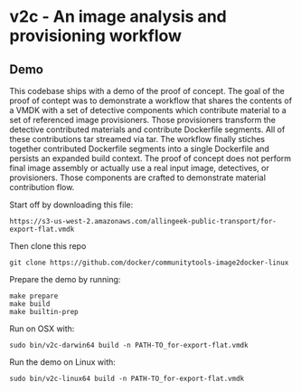 # v2c - An image analysis and provisioning workflow

## Demo

This codebase ships with a demo of the proof of concept. The goal of the proof of contept was to demonstrate a workflow that shares the contents of a VMDK with a set of detective components which contribute material to a set of referenced image provisioners. Those provisioners transform the detective contributed materials and contribute Dockerfile segments. All of these contributions tar streamed via tar. The workflow finally stiches together contributed Dockerfile segments into a single Dockerfile and persists an expanded build context. The proof of concept does not perform final image assembly or actually use a real input image, detectives, or provisioners. Those components are crafted to demonstrate material contribution flow.

Start off by downloading this file:

    https://s3-us-west-2.amazonaws.com/allingeek-public-transport/for-export-flat.vmdk

Then clone this repo
    
    git clone https://github.com/docker/communitytools-image2docker-linux

Prepare the demo by running:

    make prepare
    make build
    make builtin-prep

Run on OSX with:

    sudo bin/v2c-darwin64 build -n PATH-TO_for-export-flat.vmdk

Run the demo on Linux with:

    sudo bin/v2c-linux64 build -n PATH-TO_for-export-flat.vmdk
